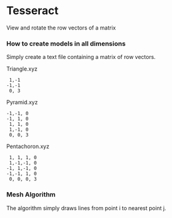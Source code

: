 # Tesseract

View and rotate the row vectors of a matrix
 		 
### How to create models in all dimensions

Simply create a text file containing a matrix of row vectors.

Triangle.xyz
```
 1,-1
-1,-1
 0, 3
```

Pyramid.xyz
```
-1,-1, 0
-1, 1, 0
 1, 1, 0
 1,-1, 0
 0, 0, 3
```

Pentachoron.xyz
```
 1, 1, 1, 0
 1,-1,-1, 0
-1, 1,-1, 0
-1,-1, 1, 0
 0, 0, 0, 3
```

### Mesh Algorithm

The algorithm simply draws lines from point i to nearest point j.
